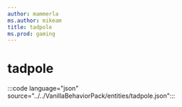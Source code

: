 ```yaml
---
author: mammerla
ms.author: mikeam
title: tadpole
ms.prod: gaming
---
```


# tadpole

:::code language="json" source="../../VanillaBehaviorPack/entities/tadpole.json":::
